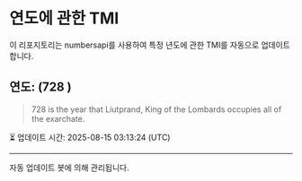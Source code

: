
# 연도에 관한 TMI

이 리포지토리는 numbersapi를 사용하여 특정 년도에 관한 TMI를 자동으로 업데이트합니다.

## 연도: (728 )
> 728 is the year that Liutprand, King of the Lombards occupies all of the exarchate.

⏳ 업데이트 시간: 2025-08-15 03:13:24 (UTC)

---
자동 업데이트 봇에 의해 관리됩니다.
